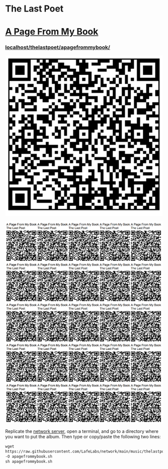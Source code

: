 # The Last Poet

# [A Page From My Book](https://github.com/LafeLabs/network/tree/main/music/thelastpoet/apagefrommybook)

### [localhost/thelastpoet/apagefrommybook/](http://localhost/music/thelastpoet/apagefrommybook/)

![qr code](https://raw.githubusercontent.com/LafeLabs/network/main/music/thelastpoet/apagefrommybook/images/qrcode.png)

![qr code page](https://raw.githubusercontent.com/LafeLabs/network/main/music/thelastpoet/apagefrommybook/images/qrcode-page.png)


Replicate the [network server](https://github.com/LafeLabs/network), open a terminal, and go to a directory where you want to put the album.  Then type or copy/paste the following two lines:

```
wget https://raw.githubusercontent.com/LafeLabs/network/main/music/thelastpoet/apagefrommybook/replicator.sh -O apagefrommybook.sh
sh apagefrommybook.sh
```
